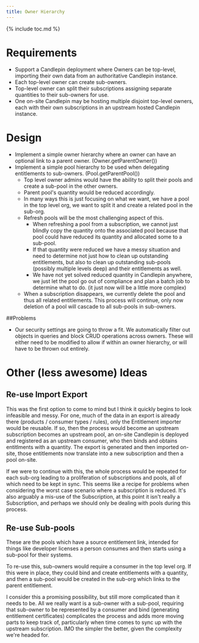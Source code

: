 ```yaml
---
title: Owner Hierarchy
---
```

{% include toc.md %}

# Requirements
* Support a Candlepin deployment where Owners can be top-level, importing their own data from an authoritative Candlepin instance.
* Each top-level owner can create sub-owners.
* Top-level owner can split their subscriptions assigning separate quantities to their sub-owners for use.
* One on-site Candlepin may be hosting multiple disjoint top-level owners, each with their own subscriptions in an upstream hosted Candlepin instance.

# Design
* Implement a simple owner hierarchy where an owner can have an optional link
  to a parent owner. (Owner.getParentOwner())
* Implement a simple pool hierarchy to be used when delegating entitlements to
  sub-owners. (Pool.getParentPool())
  * Top level owner admins would have the ability to split their pools and
    create a sub-pool in the other owners. 
  * Parent pool's quantity would be reduced accordingly.
  * In many ways this is just focusing on what we want, we have a pool in the
    top level org, we want to split it and create a related pool in the
    sub-org.
  * Refresh pools will be the most challenging aspect of this. 
    * When refreshing a pool from a subscription, we cannot just blindly copy
      the quantity onto the associated pool because that pool could have
      reduced its quantity and allocated some to a sub-pool.
    * If that quantity were reduced we have a messy situation and need to
      determine not just how to clean up outstanding entitlements, but also to
      clean up outstanding sub-pools (possibly multiple levels deep) and their
      entitlements as well. 
    * We have not yet solved reduced quantity in Candlepin anywhere, we just
      let the pool go out of compliance and plan a batch job to determine what
      to do. (it just now will be a little more complex)
  * When a subscription disappears, we currently delete the pool and thus all
    related entitlements. This process will continue, only now deletion of a
    pool will cascade to all sub-pools in sub-owners.

##Problems
* Our security settings are going to throw a fit. We automatically filter out
  objects in queries and block CRUD operations across owners. These will either
  need to be modified to allow if within an owner hierarchy, or will have to be
  thrown out entirely. 

# Other (less awesome) Ideas

## Re-use Import Export
This was the first option to come to mind but I think it quickly begins to look
infeasible and messy. For one, much of the data in an export is already there
(products / consumer types / rules), only the Entitlement importer would be
reusable. If so, then the process would become an upstream subscription
becomes an upstream pool, an on-site Candlepin is deployed and registered as an
upstream consumer, who then binds and obtains entitlments with a quantity. The
export is generated and then imported on-site, those entitlements now translate
into a new subscription and then a pool on-site.

If we were to continue with this, the whole process would be repeated for each
sub-org leading to a proliferation of subscriptions and pools, all of which
need to be kept in sync. This seems like a recipe for problems when considering
the worst case scenario where a subscription is reduced. It's also arguably a
mis-use of the Subscription, at this point it isn't really a Subscription, and
perhaps we should only be dealing with pools during this process.

## Re-use Sub-pools
These are the pools which have a source entitlement link, intended for things
like developer licenses a person consumes and then starts using a sub-pool for
their systems.

To re-use this, sub-owners would require a consumer in the top level org. If
this were in place, they could bind and create entitlements with a quantity,
and then a sub-pool would be created in the sub-org which links to the parent
entitlement.

I consider this a promising possibility, but still more complicated than it
needs to be. All we really want is a sub-owner with a sub-pool, requiring that
sub-owner to be represented by a consumer and bind (generating entitlement
certificates) complicates the process and adds more moving parts to keep track
of, particularly when time comes to sync up with the upstream subscription. IMO
the simpler the better, given the complexity we're headed for.

